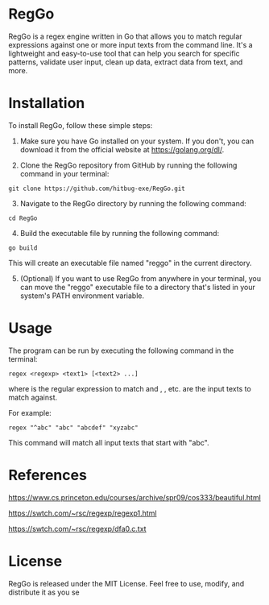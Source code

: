  # RegGo
 
RegGo is a regex engine written in Go that allows you to match regular expressions against one or more input texts from the command line. It's a lightweight and easy-to-use tool that can help you search for specific patterns, validate user input, clean up data, extract data from text, and more.

# Installation 

To install RegGo, follow these simple steps:

1. Make sure you have Go installed on your system. If you don't, you can download it from the official website at https://golang.org/dl/.

2. Clone the RegGo repository from GitHub by running the following command in your terminal:

  `git clone https://github.com/hitbug-exe/RegGo.git`

3. Navigate to the RegGo directory by running the following command:

  `cd RegGo`

4. Build the executable file by running the following command:

  `go build`

This will create an executable file named "reggo" in the current directory.

5. (Optional) If you want to use RegGo from anywhere in your terminal, you can move the "reggo" executable file to a directory that's listed in your system's PATH environment variable.


# Usage

The program can be run by executing the following command in the terminal:

  `regex <regexp> <text1> [<text2> ...]`

where <regexp> is the regular expression to match and <text1>, <text2>, etc. are the input texts to match against.

For example:

  ` regex "^abc" "abc" "abcdef" "xyzabc" `

This command will match all input texts that start with "abc".


# References

https://www.cs.princeton.edu/courses/archive/spr09/cos333/beautiful.html

https://swtch.com/~rsc/regexp/regexp1.html

https://swtch.com/~rsc/regexp/dfa0.c.txt

# License

RegGo is released under the MIT License. Feel free to use, modify, and distribute it as you se